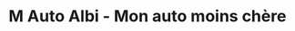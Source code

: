 ---
title: "M Auto Albi - Mon auto moins chère"
url: /lescure-dabigeois/m-auto-albi-mon-auto-moins-chere/
shop: voiture
---
